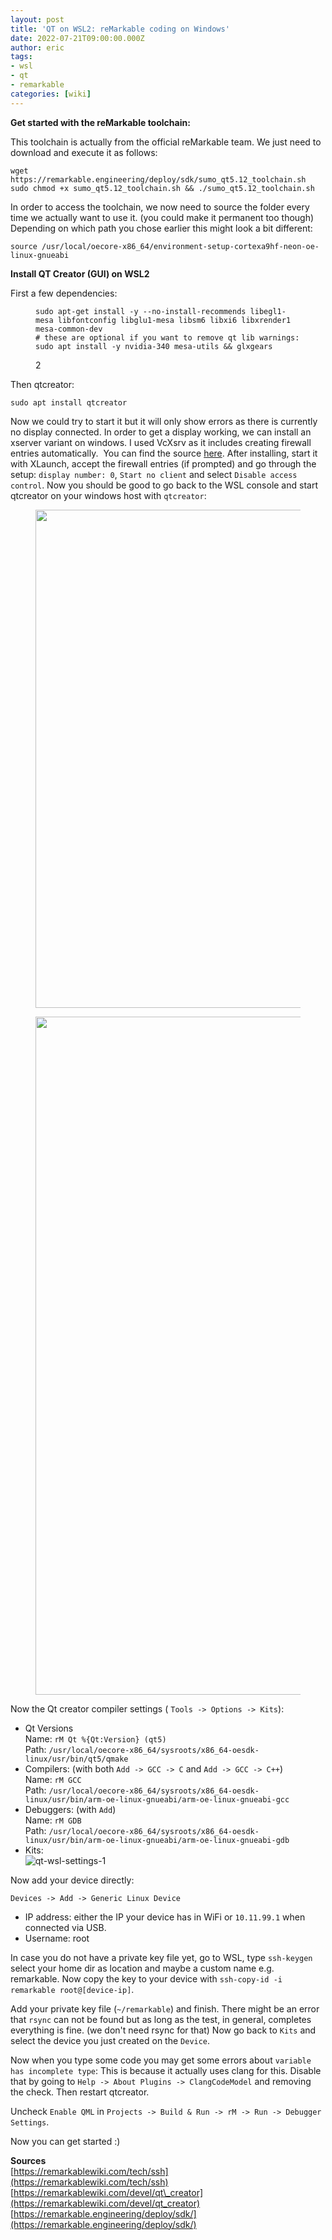 ```yaml
---
layout: post
title: 'QT on WSL2: reMarkable coding on Windows'
date: 2022-07-21T09:00:00.000Z
author: eric
tags:
- wsl
- qt
- remarkable
categories: [wiki]
---
```


 **Get started with the reMarkable toolchain:**

This toolchain is actually from the official reMarkable team. We just need to download and execute it as follows:

    wget https://remarkable.engineering/deploy/sdk/sumo_qt5.12_toolchain.sh
    sudo chmod +x sumo_qt5.12_toolchain.sh && ./sumo_qt5.12_toolchain.sh

In order to access the toolchain, we now need to source the folder every time we actually want to use it. (you could make it permanent too though) Depending on which path you chose earlier this might look a bit different:

    source /usr/local/oecore-x86_64/environment-setup-cortexa9hf-neon-oe-linux-gnueabi

**Install QT Creator (GUI) on WSL2**

First a few dependencies:

<figure class="kg-card kg-code-card"><pre><code class="language-bash">sudo apt-get install -y --no-install-recommends libegl1-mesa libfontconfig libglu1-mesa libsm6 libxi6 libxrender1 mesa-common-dev
# these are optional if you want to remove qt lib warnings:
sudo apt install -y nvidia-340 mesa-utils &amp;&amp; glxgears</code></pre>
<figcaption>2</figcaption></figure>

Then qtcreator:

    sudo apt install qtcreator

Now we could try to start it but it will only show errors as there is currently no display connected. In order to get a display working, we can install an xserver variant on windows. I used VcXsrv as it includes creating firewall entries automatically. &nbsp;You can find the source [here](/p/d8013e24-f288-4384-8c2e-7386aeaa9a0f/VcXsrv%20Windows%20X%20Server%20download%20|%20SourceForge.net). After installing, start it with XLaunch, accept the firewall entries (if prompted) and go through the setup: `display number: 0`, `Start no client` and select `Disable access control`. Now you should be good to go back to the WSL console and start qtcreator on your windows host with `qtcreator`:

<figure class="kg-card kg-image-card"><img src="/assets/img/2021/01/image.png" class="kg-image" alt loading="lazy" width="1482" height="797" srcset="/assets/img/size/w600/2021/01/image.png 600w,/assets/img/size/w1000/2021/01/image.png 1000w,/assets/img/2021/01/image.png 1482w" sizes="(min-width: 720px) 720px"></figure><figure class="kg-card kg-image-card"><img src="/assets/img/2021/01/image-1.png" class="kg-image" alt loading="lazy" width="2000" height="1085" srcset="/assets/img/size/w600/2021/01/image-1.png 600w,/assets/img/size/w1000/2021/01/image-1.png 1000w,/assets/img/size/w1600/2021/01/image-1.png 1600w,/assets/img/2021/01/image-1.png 2056w" sizes="(min-width: 720px) 720px"></figure>

Now the Qt creator compiler settings ( `Tools -> Options -> Kits`):

<!--kg-card-begin: markdown-->
- Qt Versions  
Name: `rM Qt %{Qt:Version} (qt5)`  
Path: `/usr/local/oecore-x86_64/sysroots/x86_64-oesdk-linux/usr/bin/qt5/qmake`
- Compilers: (with both `Add -> GCC -> C` and `Add -> GCC -> C++`)  
Name: `rM GCC`  
Path: `/usr/local/oecore-x86_64/sysroots/x86_64-oesdk-linux/usr/bin/arm-oe-linux-gnueabi/arm-oe-linux-gnueabi-gcc`
- Debuggers: (with `Add`)  
Name: `rM GDB`  
Path: `/usr/local/oecore-x86_64/sysroots/x86_64-oesdk-linux/usr/bin/arm-oe-linux-gnueabi/arm-oe-linux-gnueabi-gdb`
- Kits:  
 ![qt-wsl-settings-1](/assets/img/2021/01/qt-wsl-settings-1.png)
<!--kg-card-end: markdown-->

Now add your device directly:

`Devices -> Add -> Generic Linux Device`

- IP address: either the IP your device has in WiFi or `10.11.99.1` when connected via USB.
- Username: root

In case you do not have a private key file yet, go to WSL, type `ssh-keygen` select your home dir as location and maybe a custom name e.g. remarkable. Now copy the key to your device with `ssh-copy-id -i remarkable root@[device-ip]`.

Add your private key file (`~/remarkable`) and finish. There might be an error that `rsync` can not be found but as long as the test, in general, completes everything is fine. (we don't need rsync for that) Now go back to `Kits` and select the device you just created on the `Device`.

Now when you type some code you may get some errors about `variable has incomplete type`: This is because it actually uses clang for this. Disable that by going to `Help -> About Plugins -> ClangCodeModel` and removing the check. Then restart qtcreator.

Uncheck `Enable QML` in `Projects -> Build & Run -> rM -> Run -> Debugger Settings`.

Now you can get started :)

<!--kg-card-begin: markdown-->

**Sources**  
[https://remarkablewiki.com/tech/ssh](https://remarkablewiki.com/tech/ssh)  
[https://remarkablewiki.com/devel/qt\_creator](https://remarkablewiki.com/devel/qt_creator)  
[https://remarkable.engineering/deploy/sdk/](https://remarkable.engineering/deploy/sdk/)

<!--kg-card-end: markdown-->